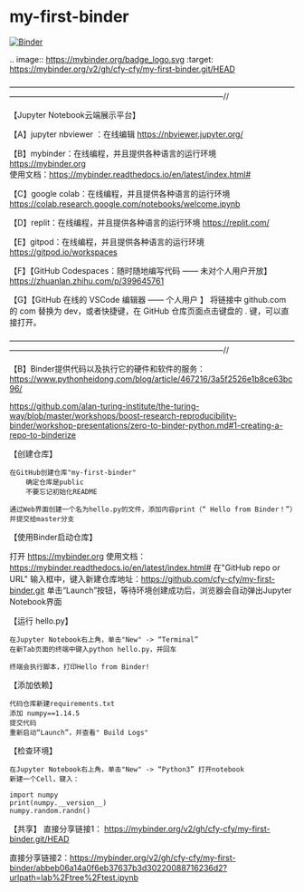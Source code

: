 # my-first-binder

[![Binder](https://mybinder.org/badge_logo.svg)](https://mybinder.org/v2/gh/cfy-cfy/my-first-binder.git/HEAD)

.. image:: https://mybinder.org/badge_logo.svg
 :target: https://mybinder.org/v2/gh/cfy-cfy/my-first-binder.git/HEAD
 
———————————————————————————————————————————————————————————————//

【Jupyter Notebook云端展示平台】

 【A】jupyter nbviewer ：在线编辑                       https://nbviewer.jupyter.org/

 【B】mybinder：在线编程，并且提供各种语言的运行环境        https://mybinder.org  
     使用文档：https://mybinder.readthedocs.io/en/latest/index.html#

 【C】google colab：在线编程，并且提供各种语言的运行环境    https://colab.research.google.com/notebooks/welcome.ipynb

 【D】replit：在线编程，并且提供各种语言的运行环境          https://replit.com/
 
 【E】gitpod：在线编程，并且提供各种语言的运行环境          https://gitpod.io/workspaces
 
 【F】【GitHub Codespaces：随时随地编写代码  —— 未对个人用户开放】  https://zhuanlan.zhihu.com/p/399645761

 【G】【GitHub 在线的 VSCode 编辑器 —— 个人用户 】       将链接中 github.com 的 com 替换为 dev，或者快捷键，在 GitHub 仓库页面点击键盘的 . 键，可以直接打开。

———————————————————————————————————————————————————————————————//

【B】Binder提供代码以及执行它的硬件和软件的服务：
  https://www.pythonheidong.com/blog/article/467216/3a5f2526e1b8ce63bc96/

  https://github.com/alan-turing-institute/the-turing-way/blob/master/workshops/boost-research-reproducibility-binder/workshop-presentations/zero-to-binder-python.md#1-creating-a-repo-to-binderize

  【创建仓库】

    在GitHub创建仓库"my-first-binder"
        确定仓库是public
        不要忘记初始化README

    通过Web界面创建一个名为hello.py的文件，添加内容print（“ Hello from Binder！”）并提交给master分支
    
【使用Binder启动仓库】
  
  打开 https://mybinder.org
  使用文档：https://mybinder.readthedocs.io/en/latest/index.html#
  在"GitHub repo or URL" 输入框中，键入新建仓库地址：https://github.com/cfy-cfy/my-first-binder.git
  单击“Launch”按钮，等待环境创建成功后，浏览器会自动弹出Jupyter Notebook界面
  
 【运行 hello.py】
  
    在Jupyter Notebook右上角，单击"New" -> “Terminal”
    在新Tab页面的终端中键入python hello.py，并回车

    终端会执行脚本，打印Hello from Binder!
【添加依赖】

    代码仓库新建requirements.txt
    添加 numpy==1.14.5
    提交代码
    重新启动“Launch”，并查看" Build Logs"

【检查环境】

    在Jupyter Notebook右上角，单击"New" -> “Python3” 打开notebook
    新建一个Cell，键入：

    import numpy
    print(numpy.__version__)
    numpy.random.randn()

【共享】
  直接分享链接1： https://mybinder.org/v2/gh/cfy-cfy/my-first-binder.git/HEAD

  直接分享链接2：https://mybinder.org/v2/gh/cfy-cfy/my-first-binder/abbeb06a14a0f6eb37637b3d30220088716236d2?urlpath=lab%2Ftree%2Ftest.ipynb
  
  
  
 
